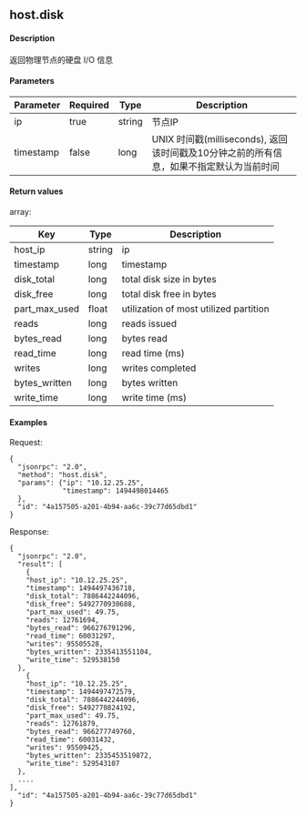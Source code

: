 host.disk
----------------


#### Description

返回物理节点的硬盘 I/O 信息

#### Parameters


|Parameter|Required|  Type  |                             Description                                      |
|---------|--------|--------|------------------------------------------------------------------------------|
|ip       |true    |string  |节点IP|
|timestamp|false   |long    |UNIX 时间戳(milliseconds), 返回该时间戳及10分钟之前的所有信息，如果不指定默认为当前时间|

#### Return values

array:

|     Key        | Type |                                             Description                                 |
|----------------|------|-----------------------------------------------------------------------------------------|
|host_ip         |string|ip|
|timestamp       |long  |timestamp|
|disk_total      |long  |total disk size in bytes|
|disk_free       |long  |total disk free in bytes|
|part_max_used   |float |utilization of most utilized partition|
|reads           |long  |reads issued|
|bytes_read      |long  |bytes read|
|read_time       |long  |read time (ms)|
|writes          |long  |writes completed|
|bytes_written   |long  |bytes written|
|write_time      |long  |write time (ms)|


#### Examples

Request: 

    {
      "jsonrpc": "2.0",
      "method": "host.disk", 
      "params": {"ip": "10.12.25.25", 
                 "timestamp": 1494498014465
      },
      "id": "4a157505-a201-4b94-aa6c-39c77d65dbd1"
    }
    
Response: 

    {
      "jsonrpc": "2.0",
      "result": [
        {
        "host_ip": "10.12.25.25",
        "timestamp": 1494497436718,
        "disk_total": 7886442244096,
        "disk_free": 5492770930688,
        "part_max_used": 49.75,
        "reads": 12761694,
        "bytes_read": 966276791296,
        "read_time": 60031297,
        "writes": 95505528,
        "bytes_written": 2335413551104,
        "write_time": 529538150
      },
        {
        "host_ip": "10.12.25.25",
        "timestamp": 1494497472579,
        "disk_total": 7886442244096,
        "disk_free": 5492770824192,
        "part_max_used": 49.75,
        "reads": 12761879,
        "bytes_read": 966277749760,
        "read_time": 60031432,
        "writes": 95509425,
        "bytes_written": 2335453519872,
        "write_time": 529543107
      },
      ....
    ],
      "id": "4a157505-a201-4b94-aa6c-39c77d65dbd1"
    }
